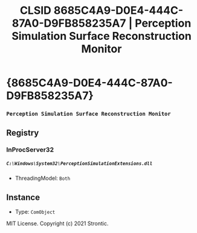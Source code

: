 ﻿---
title: "CLSID 8685C4A9-D0E4-444C-87A0-D9FB858235A7 | Perception Simulation Surface Reconstruction Monitor"
excerpt: What is COM-Object CLSID 8685C4A9-D0E4-444C-87A0-D9FB858235A7?
---

# {8685C4A9-D0E4-444C-87A0-D9FB858235A7}

### `Perception Simulation Surface Reconstruction Monitor`

## Registry


### InProcServer32

##### `C:\Windows\System32\PerceptionSimulationExtensions.dll`
* ThreadingModel: `Both`

## Instance

* Type: `ComObject`

MIT License. Copyright (c) 2021 Strontic.


